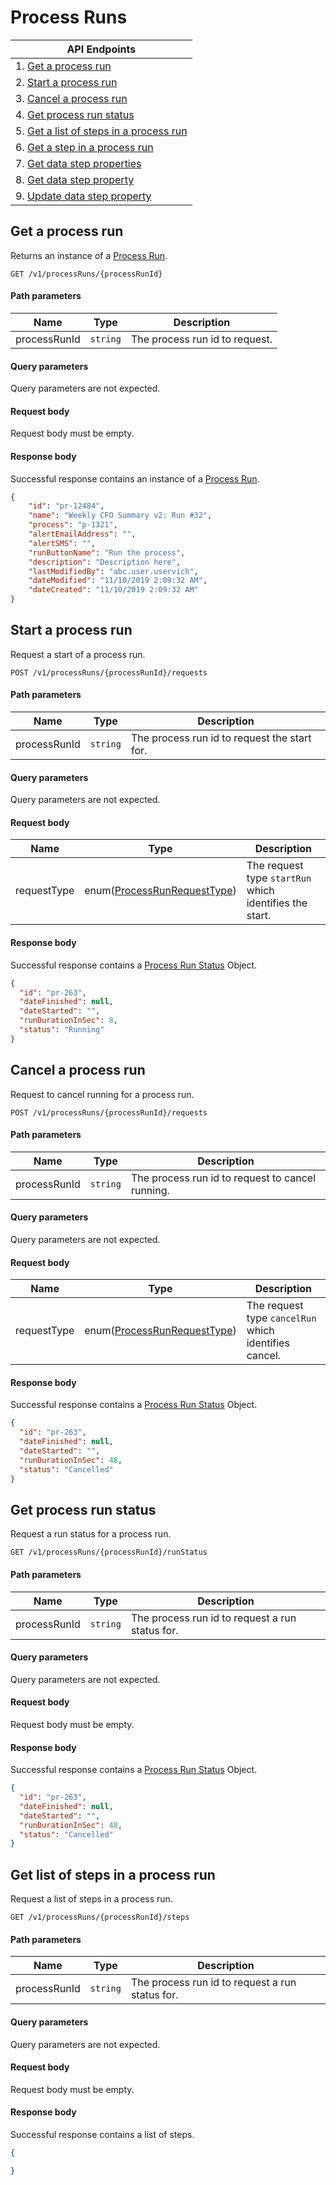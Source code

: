 # Process Runs

| API Endpoints                           |
| --------------------------------------- |
| 1. [Get a process run](#get-a-process-run) |
| 2. [Start a process run](#start-a-process-run) |
| 3. [Cancel a process run](#Cancel-a-process-run) |
| 4. [Get process run status](#get-process-run-status) |
| 5. [Get a list of steps in a process run](#get-a-list-of-steps-in-a-process-run) |
| 6. [Get a step in a process run](#get-a-step-in-a-process-run) |
| 7. [Get data step properties](#get-data-step-properties) |
| 8. [Get data step property](#get-data-step-property) |
| 9. [Update data step property](#update-data-step-property) |

## Get a process run

Returns an instance of a [Process Run](./process_runs_schemas.md).

```apacheconfig
GET /v1/processRuns/{processRunId}
```

#### Path parameters

| Name | Type | Description |
| ------------- |------------- | -------------|
| processRunId | `string` | The process run id to request. |

#### Query parameters
Query parameters are not expected.

#### Request body
Request body must be empty.

#### Response body
Successful response contains an instance of a [Process Run](./process_runs_schemas.md).

```json
{
    "id": "pr-12484",
    "name": "Weekly CFO Summary v2: Run #32",
    "process": "p-1321",
    "alertEmailAddress": "",
    "alertSMS": "",
    "runButtonName": "Run the process",
    "description": "Description here",
    "lastModifiedBy": "abc.user.uservich",
    "dateModified": "11/10/2019 2:09:32 AM",
    "dateCreated": "11/10/2019 2:09:32 AM"
}
```

## Start a process run

Request a start of a process run.

```apacheconfig
POST /v1/processRuns/{processRunId}/requests
```

#### Path parameters

| Name | Type | Description |
| ------------- |------------- | -------------|
| processRunId | `string` | The process run id to request the start for. |

#### Query parameters
Query parameters are not expected.

#### Request body

| Name | Type | Description |
| ------------- |------------- | -------------|
| requestType | enum([ProcessRunRequestType](./process_runs_schemas.md)) | The request type `startRun` which identifies the start. |

#### Response body
Successful response contains a [Process Run Status](./process_runs_schemas.md) Object.

```json
{
  "id": "pr-263",
  "dateFinished": null,
  "dateStarted": "",
  "runDurationInSec": 8,
  "status": "Running"
}
```

## Cancel a process run

Request to cancel running for a process run.

```apacheconfig
POST /v1/processRuns/{processRunId}/requests
```

#### Path parameters

| Name | Type | Description |
| ------------- |------------- | -------------|
| processRunId | `string` | The process run id to request to cancel running. |

#### Query parameters
Query parameters are not expected.

#### Request body

| Name | Type | Description |
| ------------- |------------- | -------------|
| requestType | enum([ProcessRunRequestType](./process_runs_schemas.md)) | The request type `cancelRun` which identifies cancel. |

#### Response body
Successful response contains a [Process Run Status](./process_runs_schemas.md) Object.

```json
{
  "id": "pr-263",
  "dateFinished": null,
  "dateStarted": "",
  "runDurationInSec": 48,
  "status": "Cancelled"
}
```

## Get process run status

Request a run status for a process run.

```apacheconfig
GET /v1/processRuns/{processRunId}/runStatus
```

#### Path parameters

| Name | Type | Description |
| ------------- |------------- | -------------|
| processRunId | `string` | The process run id to request a run status for. |

#### Query parameters
Query parameters are not expected.

#### Request body

Request body must be empty.

#### Response body
Successful response contains a [Process Run Status](./process_runs_schemas.md) Object.

```json
{
  "id": "pr-263",
  "dateFinished": null,
  "dateStarted": "",
  "runDurationInSec": 48,
  "status": "Cancelled"
}
```

## Get list of steps in a process run

Request a list of steps in a process run.

```apacheconfig
GET /v1/processRuns/{processRunId}/steps
```

#### Path parameters

| Name | Type | Description |
| ------------- |------------- | -------------|
| processRunId | `string` | The process run id to request a run status for. |

#### Query parameters
Query parameters are not expected.

#### Request body

Request body must be empty.

#### Response body
Successful response contains a list of steps.

```json
{

}
```